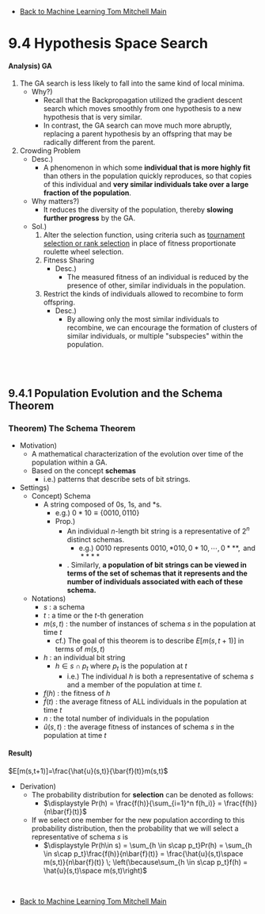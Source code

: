 * [Back to Machine Learning Tom Mitchell Main](../../main.md)

# 9.4 Hypothesis Space Search

#### Analysis) GA
1. The GA search is less likely to fall into the same kind of local minima.
   - Why?)
     - Recall that the Backpropagation utilized the gradient descent search which moves smoothly from one hypothesis to a new hypothesis that is very similar.
     - In contrast, the GA search can move much more abruptly, replacing a parent hypothesis by an offspring that may be radically different from the parent.
2. Crowding Problem
   - Desc.)
     - A phenomenon in which some **individual that is more highly fit** than others in the population quickly reproduces, so that copies of this individual and **very similar individuals take over a large fraction of the population**.
   - Why matters?)
     - It reduces the diversity of the population, thereby **slowing further progress** by the GA.
   - Sol.)
     1. Alter the selection function, using criteria such as [tournament selection or rank selection](../02/note.md#concept-fitness-function) in place of fitness proportionate roulette wheel selection.
     2. Fitness Sharing
        - Desc.)
          - The measured fitness of an individual is reduced by the presence of other, similar individuals in the population.
     3. Restrict the kinds of individuals allowed to recombine to form offspring.
        - Desc.)
          - By allowing only the most similar individuals to recombine, we can encourage the formation of clusters of similar individuals, or multiple "subspecies" within the population.

<br><br>

## 9.4.1 Population Evolution and the Schema Theorem
### Theorem) The Schema Theorem
- Motivation)
  - A mathematical characterization of the evolution over time of the population within a GA.
  - Based on the concept **schemas**
    - i.e.) patterns that describe sets of bit strings.
- Settings)
  - Concept) Schema
    - A string composed of $`0`$s, $`1`$s, and $`*`$s.
      - e.g.) $`0*10 \equiv \{0010, 0110\}`$
      - Prop.)
        - An individual $n$-length bit string is a representative of $2^n$ distinct schemas.
          - e.g.) $0010$ represents $`0010, *010, 0*10, \cdots, 0***, \textrm{ and } ****`$
        - . Similarly, **a population of bit strings can be viewed in terms of the set of schemas that it represents and the number of individuals associated with each of these schema.**
  - Notations)
    - $s$ : a schema
    - $t$ : a time or the $t$-th generation
    - $m(s,t)$ :  the number of instances of schema $s$ in the population at time $t$ 
      - cf.) The goal of this theorem is to describe $E[m(s,t+1)]$ in terms of $m(s,t)$
    - $h$ : an individual bit string
      - $h \in s\cap p_t$ where $p_t$ is the population at $t$
        - i.e.) The individual $h$ is both a representative of schema $s$ and a member of the population at time $t$.
    - $f(h)$ : the fitness of $h$
    - $\bar{f}(t)$ : the average fitness of ALL individuals in the population at time $t$
    - $n$ : the total number of individuals in the population
    - $\hat{u}(s,t)$ : the average fitness of instances of schema $s$ in the population at time $t$

#### Result) 
$E[m(s,t+1)]=\frac{\hat{u}(s,t)}{\bar{f}(t)}m(s,t)$
- Derivation)
  - The probability distribution for **selection** can be denoted as follows:
    - $\displaystyle Pr(h) = \frac{f(h)}{\sum_{i=1}^n f(h_i)} = \frac{f(h)}{n\bar{f}(t)}$
  - If we select one member for the new population according to this probability distribution, then the probability that we will select a representative of schema $s$ is
    - $`\displaystyle Pr(h\in s) = \sum_{h \in s\cap p_t}Pr(h) = \sum_{h \in s\cap p_t}\frac{f(h)}{n\bar{f}(t)} = \frac{\hat{u}(s,t)\space m(s,t)}{n\bar{f}(t)} \; \left(\because\sum_{h \in s\cap p_t}f(h) = \hat{u}(s,t)\space m(s,t)\right)`$






<br>

* [Back to Machine Learning Tom Mitchell Main](../../main.md)